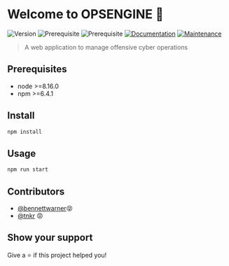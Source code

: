 # Welcome to OPSENGINE 💾
![Version](https://img.shields.io/badge/version-1.0.0-blue.svg?cacheSeconds=2592000)
![Prerequisite](https://img.shields.io/badge/node-%3E%3D8.16.0-blue.svg)
![Prerequisite](https://img.shields.io/badge/npm-%3E%3D6.4.1-blue.svg)
[![Documentation](https://img.shields.io/badge/documentation-yes-brightgreen.svg)](https://github.com/bennettwarner/OPSENGINE#readme)
[![Maintenance](https://img.shields.io/badge/Maintained%3F-yes-green.svg)](https://github.com/bennettwarner/OPSENGINE/graphs/commit-activity)

> A web application to manage offensive cyber operations

## Prerequisites

- node >=8.16.0
- npm >=6.4.1

## Install

```sh
npm install
```

## Usage

```sh
npm run start
```

## Contributors

* [@bennettwarner](https://github.com/bennettwarner)😝
* [@tnkr](https://github.com/tnkr) 😡

## Show your support

Give a ⭐️ if this project helped you!

